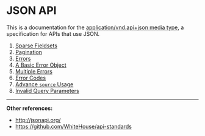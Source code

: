 # JSON API
This is a documentation for the [application/vnd.api+json media type](http://www.iana.org/assignments/media-types/application/vnd.api+json), a specification for APIs that use JSON.

1. [Sparse Fieldsets](https://github.com/sourcepad/json-api/wiki/i.-Sparse-Fieldsets)
2. [Pagination](https://github.com/sourcepad/json-api/wiki/ii.-Pagination)
3. [Errors](https://github.com/sourcepad/json-api/wiki/iii.-Errors)
 1. [A Basic Error Object](https://github.com/sourcepad/json-api/wiki/iv.-A-Basic-Error-Object)
 2. [Multiple Errors](https://github.com/sourcepad/json-api/wiki/v.-Multiple-Errors)
 3. [Error Codes](https://github.com/sourcepad/json-api/wiki/vi.-Error-Codes)
 4. [Advance `source` Usage](https://github.com/sourcepad/json-api/wiki/vii.-Advance-source-Usage)
 5. [Invalid Query Parameters](https://github.com/sourcepad/json-api/wiki/viii.-Invalid-Query-Parameters)

---
**Other references:**
- http://jsonapi.org/
- https://github.com/WhiteHouse/api-standards
